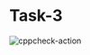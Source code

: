 # Task-3

![cppcheck-action](https://github.com/moulesh23/Task-3/workflows/cppcheck-action/badge.svg)
